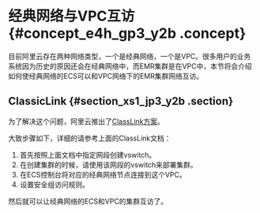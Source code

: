 # 经典网络与VPC互访 {#concept_e4h_gp3_y2b .concept}

目前阿里云存在两种网络类型，一个是经典网络，一个是VPC。很多用户的业务系统因为历史的原因还会在经典网络中，而EMR集群是在VPC中，本节将会介绍如何使经典网络的ECS可以和VPC网络下的EMR集群网络互访。

## ClassicLink {#section_xs1_jp3_y2b .section}

为了解决这个问题，阿里云推出了[ClassLink方案](../../../../intl.zh-CN/用户指南/ClassicLink/ClassicLink概述.md#)。

大致步骤如下，详细的请参考上面的ClassLink文档：

1.  首先按照上面文档中指定网段创建vswitch。
2.  在创建集群的时候，请使用该网段的vswitch来部署集群。
3.  在ECS控制台将对应的经典网络节点连接到这个VPC。
4.  设置安全组访问规则。

然后就可以让经典网络的ECS和VPC的集群互访了。

